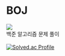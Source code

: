 # BOJ
<img src="https://img.shields.io/badge/c++-00599C?style=flat-square&logo=c%2B%2B&logoColor=white"/></br>
백준 알고리즘 문제 풀이</br></br>
[![Solved.ac Profile](http://mazassumnida.wtf/api/v2/generate_badge?boj=12201808)](https://solved.ac/12201808/)
